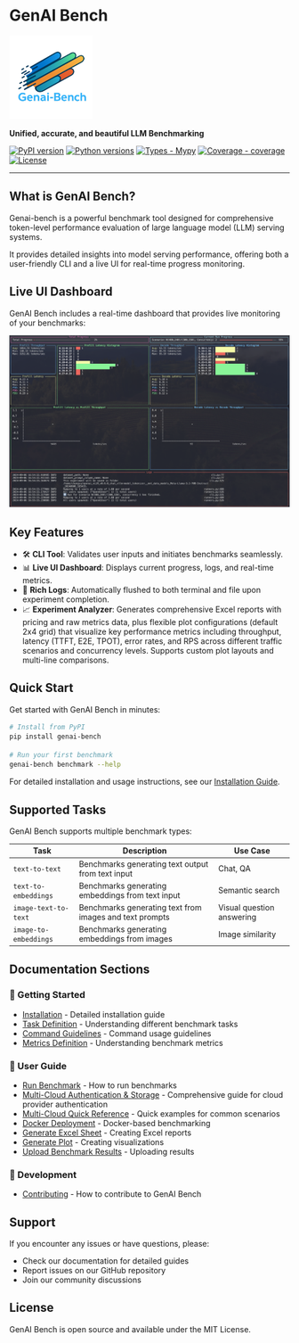 # GenAI Bench

<img src="assets/logo.png" alt="GenAI Bench Logo" width="150">

**Unified, accurate, and beautiful LLM Benchmarking**

[![PyPI version](https://img.shields.io/pypi/v/genai-bench)](https://pypi.org/project/genai-bench/)
[![Python versions](https://img.shields.io/python/required-version-toml?tomlFilePath=https%3A%2F%2Fraw.githubusercontent.com%2Fsgl-project%2Fgenai-bench%2Fmain%2Fpyproject.toml)](https://github.com/sgl-project/genai-bench)
[![Types - Mypy](https://img.shields.io/badge/types-mypy-blue)](https://github.com/sgl-project/genai-bench)
[![Coverage - coverage](https://img.shields.io/badge/coverage-93%25-brightgreen)](https://github.com/sgl-project/genai-bench)
[![License](https://img.shields.io/github/license/sgl-project/genai-bench)](https://github.com/sgl-project/genai-bench/blob/main/LICENSE)

---

## What is GenAI Bench?

Genai-bench is a powerful benchmark tool designed for comprehensive token-level performance evaluation of large language model (LLM) serving systems.

It provides detailed insights into model serving performance, offering both a user-friendly CLI and a live UI for real-time progress monitoring.

## Live UI Dashboard

GenAI Bench includes a real-time dashboard that provides live monitoring of your benchmarks:

![GenAI Bench UI Dashboard](assets/ui_dashboard.png)

## Key Features

- 🛠️ **CLI Tool**: Validates user inputs and initiates benchmarks seamlessly.
- 📊 **Live UI Dashboard**: Displays current progress, logs, and real-time metrics.
- 📝 **Rich Logs**: Automatically flushed to both terminal and file upon experiment completion.
- 📈 **Experiment Analyzer**: Generates comprehensive Excel reports with pricing and raw metrics data, plus flexible plot configurations (default 2x4 grid) that visualize key performance metrics including throughput, latency (TTFT, E2E, TPOT), error rates, and RPS across different traffic scenarios and concurrency levels. Supports custom plot layouts and multi-line comparisons.

## Quick Start

Get started with GenAI Bench in minutes:

```bash
# Install from PyPI
pip install genai-bench

# Run your first benchmark
genai-bench benchmark --help
```

For detailed installation and usage instructions, see our [Installation Guide](getting-started/installation.md).

## Supported Tasks

GenAI Bench supports multiple benchmark types:

| Task | Description | Use Case |
|------|-------------|----------|
| `text-to-text` | Benchmarks generating text output from text input | Chat, QA |
| `text-to-embeddings` | Benchmarks generating embeddings from text input | Semantic search |
| `image-text-to-text` | Benchmarks generating text from images and text prompts | Visual question answering |
| `image-to-embeddings` | Benchmarks generating embeddings from images | Image similarity |

## Documentation Sections

### 🚀 Getting Started

- [Installation](getting-started/installation.md) - Detailed installation guide
- [Task Definition](getting-started/task-definition.md) - Understanding different benchmark tasks
- [Command Guidelines](getting-started/command-guidelines.md) - Command usage guidelines
- [Metrics Definition](getting-started/metrics-definition.md) - Understanding benchmark metrics

### 📖 User Guide

- [Run Benchmark](user-guide/run-benchmark.md) - How to run benchmarks
- [Multi-Cloud Authentication & Storage](user-guide/multi-cloud-auth-storage.md) - Comprehensive guide for cloud provider authentication
- [Multi-Cloud Quick Reference](user-guide/multi-cloud-quick-reference.md) - Quick examples for common scenarios
- [Docker Deployment](user-guide/run-benchmark-using-docker.md) - Docker-based benchmarking
- [Generate Excel Sheet](user-guide/generate-excel-sheet.md) - Creating Excel reports
- [Generate Plot](user-guide/generate-plot.md) - Creating visualizations
- [Upload Benchmark Results](user-guide/upload-benchmark-result.md) - Uploading results

### 🔧 Development

- [Contributing](development/contributing.md) - How to contribute to GenAI Bench

## Support

If you encounter any issues or have questions, please:

- Check our documentation for detailed guides
- Report issues on our GitHub repository
- Join our community discussions

## License

GenAI Bench is open source and available under the MIT License. 